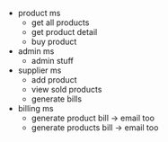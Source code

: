 -   product ms
    -   get all products
    -   get product detail
    -   buy product
-   admin ms
    -   admin stuff
-   supplier ms
    -   add product
    -   view sold products
    -   generate bills
-   billing ms
    -   generate product bill -> email too
    -   generate products bill -> email too